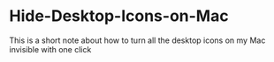 # Hide-Desktop-Icons-on-Mac
This is a short note about how to turn all the desktop icons on my Mac invisible with one click
